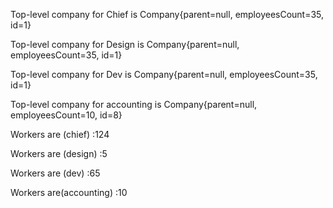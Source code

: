 Top-level company for Chief is Company{parent=null, employeesCount=35, id=1}

Top-level company for Design is Company{parent=null, employeesCount=35, id=1}

Top-level company for Dev is Company{parent=null, employeesCount=35, id=1}

Top-level company for accounting is Company{parent=null, employeesCount=10, id=8}

Workers are (chief) :124

Workers are (design) :5

Workers are (dev) :65

Workers are(accounting) :10